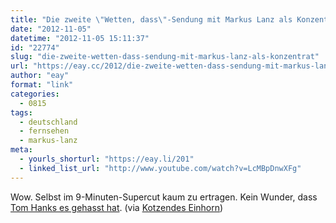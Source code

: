 ```yaml
---
title: "Die zweite \"Wetten, dass\"-Sendung mit Markus Lanz als Konzentrat"
date: "2012-11-05"
datetime: "2012-11-05 15:11:37"
id: "22774"
slug: "die-zweite-wetten-dass-sendung-mit-markus-lanz-als-konzentrat"
url: "https://eay.cc/2012/die-zweite-wetten-dass-sendung-mit-markus-lanz-als-konzentrat/"
author: "eay"
format: "link"
categories:
  - 0815
tags:
  - deutschland
  - fernsehen
  - markus-lanz
meta:
  - yourls_shorturl: "https://eay.li/201"
  - linked_list_url: "http://www.youtube.com/watch?v=LcMBpDnwXFg"
---
```


Wow. Selbst im 9-Minuten-Supercut kaum zu ertragen. Kein Wunder, dass [Tom Hanks es gehasst hat](http://www.wuv.de/medien/tom_hanks_wettert_gegen_markus_lanz). (via [Kotzendes Einhorn](http://www.kotzendes-einhorn.de/blog/2012-11/3-stunden-wetten-dass-das-grauen-in-9-minuten/))
